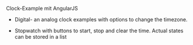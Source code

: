 Clock-Example mit AngularJS

- Digital- an analog clock examples with options to change the timezone.

- Stopwatch with buttons to start, stop and clear the time. 
  Actual states can be stored in a list 